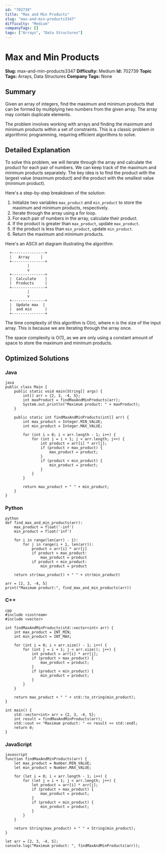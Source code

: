 ```yaml
---
id: "702739"
title: "Max and Min Products"
slug: "max-and-min-products3347"
difficulty: "Medium"
companyTags: []
tags: ["Arrays", "Data Structures"]
---
```


**Max and Min Products**
=====================

**Slug:** max-and-min-products3347
**Difficulty:** Medium
**Id:** 702739
**Topic Tags:** Arrays, Data Structures
**Company Tags:** None

## Summary
Given an array of integers, find the maximum and minimum products that can be formed by multiplying two numbers from the given array. The array may contain duplicate elements.

The problem involves working with arrays and finding the maximum and minimum products within a set of constraints. This is a classic problem in algorithmic programming, requiring efficient algorithms to solve.

## Detailed Explanation
To solve this problem, we will iterate through the array and calculate the product for each pair of numbers. We can keep track of the maximum and minimum products separately. The key idea is to find the product with the largest value (maximum product) and the product with the smallest value (minimum product).

Here's a step-by-step breakdown of the solution:

1. Initialize two variables `max_product` and `min_product` to store the maximum and minimum products, respectively.
2. Iterate through the array using a for loop.
3. For each pair of numbers in the array, calculate their product.
4. If the product is greater than `max_product`, update `max_product`.
5. If the product is less than `min_product`, update `min_product`.
6. Return the maximum and minimum products.

Here's an ASCII art diagram illustrating the algorithm:
```
  +---------------+
  |   Array     |
  +---------------+
          |
          v
  +---------------+
  |  Calculate    |
  |  Products     |
  +---------------+
          |
          v
  +---------------+
  |  Update max  |
  |  and min      |
  +---------------+
```

The time complexity of this algorithm is O(n), where n is the size of the input array. This is because we are iterating through the array once.

The space complexity is O(1), as we are only using a constant amount of space to store the maximum and minimum products.

## Optimized Solutions

### Java
```
java
public class Main {
    public static void main(String[] args) {
        int[] arr = {2, 3, -4, 5};
        int maxProduct = findMaxAndMinProducts(arr);
        System.out.println("Maximum product: " + maxProduct);
    }

    public static int findMaxAndMinProducts(int[] arr) {
        int max_product = Integer.MIN_VALUE;
        int min_product = Integer.MAX_VALUE;

        for (int i = 0; i < arr.length - 1; i++) {
            for (int j = i + 1; j < arr.length; j++) {
                int product = arr[i] * arr[j];
                if (product > max_product) {
                    max_product = product;
                }
                if (product < min_product) {
                    min_product = product;
                }
            }
        }

        return max_product + " " + min_product;
    }
}
```

### Python
```
python
def find_max_and_min_products(arr):
    max_product = float('-inf')
    min_product = float('inf')

    for i in range(len(arr) - 1):
        for j in range(i + 1, len(arr)):
            product = arr[i] * arr[j]
            if product > max_product:
                max_product = product
            if product < min_product:
                min_product = product

    return str(max_product) + " " + str(min_product)

arr = [2, 3, -4, 5]
print("Maximum product:", find_max_and_min_products(arr))
```

### C++
```
cpp
#include <iostream>
#include <vector>

int findMaxAndMinProducts(std::vector<int> arr) {
    int max_product = INT_MIN;
    int min_product = INT_MAX;

    for (int i = 0; i < arr.size() - 1; i++) {
        for (int j = i + 1; j < arr.size(); j++) {
            int product = arr[i] * arr[j];
            if (product > max_product) {
                max_product = product;
            }
            if (product < min_product) {
                min_product = product;
            }
        }
    }

    return max_product + " " + std::to_string(min_product);
}

int main() {
    std::vector<int> arr = {2, 3, -4, 5};
    int result = findMaxAndMinProducts(arr);
    std::cout << "Maximum product: " << result << std::endl;
    return 0;
}
```

### JavaScript
```
javascript
function findMaxAndMinProducts(arr) {
    let max_product = Number.MIN_VALUE;
    let min_product = Number.MAX_VALUE;

    for (let i = 0; i < arr.length - 1; i++) {
        for (let j = i + 1; j < arr.length; j++) {
            let product = arr[i] * arr[j];
            if (product > max_product) {
                max_product = product;
            }
            if (product < min_product) {
                min_product = product;
            }
        }
    }

    return String(max_product) + " " + String(min_product);
}

let arr = [2, 3, -4, 5];
console.log("Maximum product: ", findMaxAndMinProducts(arr));
```